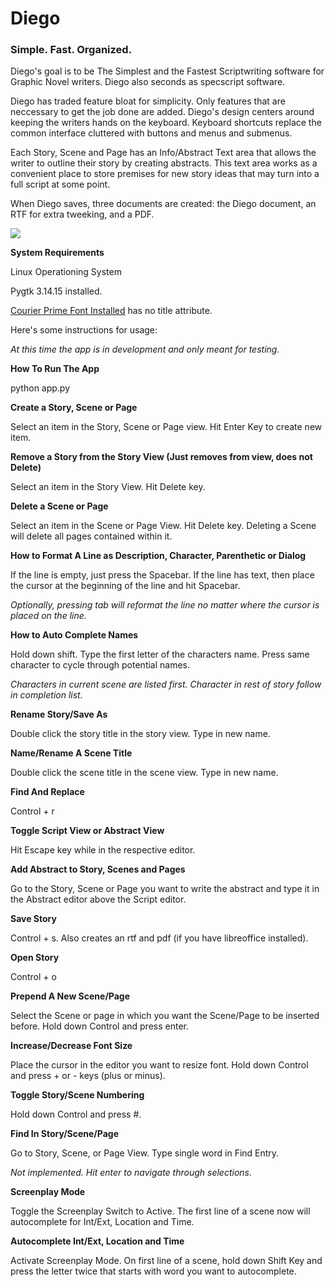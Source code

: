 # Diego

<h3>Simple. Fast. Organized.</h3>

Diego's goal is to be The Simplest and the Fastest Scriptwriting software for Graphic Novel writers. Diego also seconds as specscript software.

Diego has traded feature bloat for simplicity. Only features that are neccessary to get the job done are added. Diego's design centers around keeping the writers hands on the keyboard. Keyboard shortcuts replace the common interface cluttered with buttons and menus and submenus.

Each Story, Scene and Page has an Info/Abstract Text area that allows the writer to outline their story by creating abstracts. This text area works as a  convenient place to store premises for new story ideas that may turn into a full script at some point.

When Diego saves, three documents are created: the Diego document, an RTF for extra tweeking, and a PDF.

<img src="http://specscripter.com/screenshot.png">

<b>System Requirements</b>

Linux Operationing System

Pygtk 3.14.15 installed.

<p><a href="http://quoteunquoteapps.com/courierprime/">Courier Prime Font Installed</a> has no
title attribute.</p>

Here's some instructions for usage:

<i>At this time the app is in development and only meant for testing.</i>

<b>How To Run The App</b>

python app.py

<b>Create a Story, Scene or Page</b>

Select an item in the Story, Scene or Page view. Hit Enter Key to create new item.

<b>Remove a Story from the Story View (Just removes from view, does not Delete)</b>

Select an item in the Story View. Hit Delete key.

<b>Delete a Scene or Page</b>

Select an item in the Scene or Page View. Hit Delete key. Deleting a Scene will delete all pages contained within it.

<b>How to Format A Line as Description, Character, Parenthetic or Dialog</b>

If the line is empty, just press the Spacebar. If the line has text, then place the cursor at the beginning of the line and hit Spacebar.

<i>Optionally, pressing tab will reformat the line no matter where the cursor is placed on the line.</i>

<b>How to Auto Complete Names</b>

Hold down shift. Type the first letter of the characters name. Press same character to cycle through potential names.

<i>Characters in current scene are listed first. Character in rest of story follow in completion list.</i>

<b>Rename Story/Save As</b>

Double click the story title in the story view. Type in new name.

<b>Name/Rename A Scene Title</b>

Double click the scene title in the scene view. Type in new name.

<b>Find And Replace</b>

Control + r

<b>Toggle Script View or Abstract View</b>

Hit Escape key while in the respective editor.

<b>Add Abstract to Story, Scenes and Pages</b>

Go to the Story, Scene or Page you want to write the abstract and type it in the Abstract editor above the Script editor.

<b>Save Story</b>

Control + s.  Also creates an rtf and pdf (if you have libreoffice installed).

<b>Open Story</b>

Control + o

<b>Prepend A New Scene/Page</b>

Select the Scene or page in which you want the Scene/Page to be inserted before.  Hold down Control and press enter.

<b>Increase/Decrease Font Size</b>

Place the cursor in the editor you want to resize font. Hold down Control and press + or - keys (plus or minus).

<b>Toggle Story/Scene Numbering</b>

Hold down Control and press #.

<b>Find In Story/Scene/Page</b>

Go to Story, Scene, or Page View. Type single word in Find Entry.

<i>Not implemented. Hit enter to navigate through selections.</i>

<b>Screenplay Mode</b>

Toggle the Screenplay Switch to Active. The first line of a scene now will autocomplete for Int/Ext, Location and Time.

<b>Autocomplete Int/Ext, Location and Time</b>

Activate Screenplay Mode. On first line of a scene, hold down Shift Key and press the letter twice that starts with word you want to autocomplete.